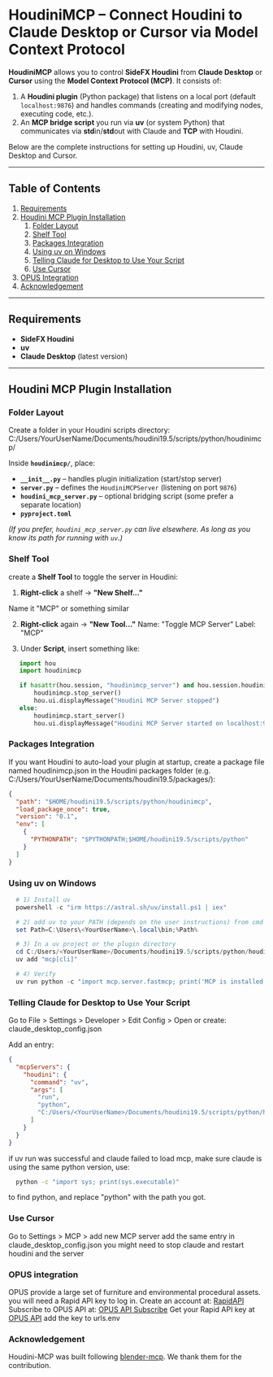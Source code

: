 # HoudiniMCP – Connect Houdini to Claude Desktop or Cursor via Model Context Protocol

**HoudiniMCP** allows you to control **SideFX Houdini** from **Claude Desktop** or **Cursor** using the **Model Context Protocol (MCP)**. It consists of:

1. A **Houdini plugin** (Python package) that listens on a local port (default `localhost:9876`) and handles commands (creating and modifying nodes, executing code, etc.).  
2. An **MCP bridge script** you run via **uv** (or system Python) that communicates via **std**in/**std**out with Claude and **TCP** with Houdini.

Below are the complete instructions for setting up Houdini, uv, Claude Desktop and Cursor.

---

## Table of Contents

1. [Requirements](#requirements)
2. [Houdini MCP Plugin Installation](#houdini-mcp-plugin-installation)
   1. [Folder Layout](#folder-layout)
   2. [Shelf Tool](#shelf-tool-optional)
   3. [Packages Integration](#packages-integration-optional)
   4. [Using uv on Windows](using-uv-on-windows)
   5. [Telling Claude for Desktop to Use Your Script](telling-claude-for-desktop-to-use-your-script)
   6. [Use Cursor](#use-cursor)
3. [OPUS Integration](#opus-integration)
4. [Acknowledgement](#acknowledgement)
---

## Requirements

- **SideFX Houdini**  
- **uv** 
- **Claude Desktop** (latest version)

---

## Houdini MCP Plugin Installation

### Folder Layout

Create a folder in your Houdini scripts directory:
C:/Users/YourUserName/Documents/houdini19.5/scripts/python/houdinimcp/

Inside **`houdinimcp/`**, place:

- **`__init__.py`** – handles plugin initialization (start/stop server)  
- **`server.py`** – defines the `HoudiniMCPServer` (listening on port `9876`)  
- **`houdini_mcp_server.py`** – optional bridging script (some prefer a separate location)
- **`pyproject.toml`**


*(If you prefer, `houdini_mcp_server.py` can live elsewhere. As long as you know its path for running with `uv`.)*

### Shelf Tool

create a **Shelf Tool** to toggle the server in Houdini:

1. **Right-click** a shelf → **"New Shelf..."** 

Name it "MCP" or something similar



2. **Right-click** again → **"New Tool..."** 
Name: "Toggle MCP Server"
Label: "MCP"

3. Under **Script**, insert something like:

```python
   import hou
   import houdinimcp

   if hasattr(hou.session, "houdinimcp_server") and hou.session.houdinimcp_server:
       houdinimcp.stop_server()
       hou.ui.displayMessage("Houdini MCP Server stopped")
   else:
       houdinimcp.start_server()
       hou.ui.displayMessage("Houdini MCP Server started on localhost:9876")

```


### Packages Integration

If you want Houdini to auto-load your plugin at startup, create a package file named houdinimcp.json in the Houdini packages folder (e.g. C:/Users/YourUserName/Documents/houdini19.5/packages/):
```json
{
  "path": "$HOME/houdini19.5/scripts/python/houdinimcp",
  "load_package_once": true,
  "version": "0.1",
  "env": [
    {
      "PYTHONPATH": "$PYTHONPATH;$HOME/houdini19.5/scripts/python"
    }
  ]
}
```

### Using uv on Windows
```powershell
  # 1) Install uv 
  powershell -c "irm https://astral.sh/uv/install.ps1 | iex"

  # 2) add uv to your PATH (depends on the user instructions) from cmd
  set Path=C:\Users\<YourUserName>\.local\bin;%Path%

  # 3) In a uv project or the plugin directory
  cd C:/Users/<YourUserName>/Documents/houdini19.5/scripts/python/houdinimcp/
  uv add "mcp[cli]"

  # 4) Verify
  uv run python -c "import mcp.server.fastmcp; print('MCP is installed!')"
```
### Telling Claude for Desktop to Use Your Script
Go to File > Settings > Developer > Edit Config > 
Open or create:
claude_desktop_config.json

Add an entry:

```json
{
  "mcpServers": {
    "houdini": {
      "command": "uv",
      "args": [
        "run",
        "python",
        "C:/Users/<YourUserName>/Documents/houdini19.5/scripts/python/houdinimcp/houdini_mcp_server.py"
      ]
    }
  }
}
```
if uv run was successful and claude failed to load mcp, make sure claude is using the same python version, use:
```cmd
  python -c "import sys; print(sys.executable)"
``` 
to find python, and replace "python" with the path you got. 

### Use Cursor
Go to Settings > MCP > add new MCP server
add the same entry in claude_desktop_config.json
you might need to stop claude and restart houdini and the server

### OPUS integration

OPUS provide a large set of furniture and environmental procedural assets.
you will need a Rapid API key to log in. Create an account at: [RapidAPI](https://rapidapi.com/)
Subscribe to OPUS API at: [OPUS API Subscribe](https://rapidapi.com/genel-gi78OM1rB/api/opus5/pricing)
Get your Rapid API key at [OPUS API](https://rapidapi.com/genel-gi78OM1rB/api/opus5)
add the key to urls.env

### Acknowledgement

Houdini-MCP was built following [blender-mcp](https://github.com/ahujasid/blender-mcp). We thank them for the contribution.
